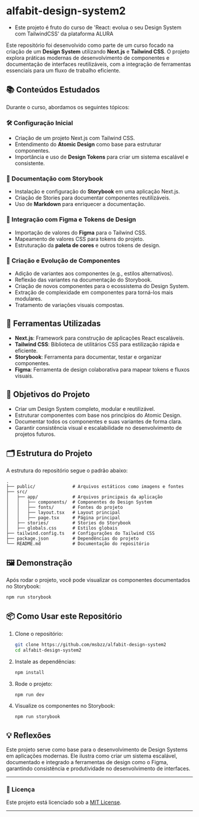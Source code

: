  
 

# alfabit-design-system2

- Este projeto é fruto do curso de 'React: evolua o seu Design System com TailwindCSS' da plataforma ALURA

Este repositório foi desenvolvido como parte de um curso focado na criação de um **Design System** utilizando **Next.js** e **Tailwind CSS**. O projeto explora práticas modernas de desenvolvimento de componentes e documentação de interfaces reutilizáveis, com a integração de ferramentas essenciais para um fluxo de trabalho eficiente.

## 📚 Conteúdos Estudados

Durante o curso, abordamos os seguintes tópicos:

### 🛠️ Configuração Inicial
- Criação de um projeto Next.js com Tailwind CSS.
- Entendimento do **Atomic Design** como base para estruturar componentes.
- Importância e uso de **Design Tokens** para criar um sistema escalável e consistente.

### 📖 Documentação com Storybook
- Instalação e configuração do **Storybook** em uma aplicação Next.js.
- Criação de Stories para documentar componentes reutilizáveis.
- Uso de **Markdown** para enriquecer a documentação.

### 🎨 Integração com Figma e Tokens de Design
- Importação de valores do **Figma** para o Tailwind CSS.
- Mapeamento de valores CSS para tokens do projeto.
- Estruturação da **paleta de cores** e outros tokens de design.

### 🧩 Criação e Evolução de Componentes
- Adição de variantes aos componentes (e.g., estilos alternativos).
- Reflexão das variantes na documentação do Storybook.
- Criação de novos componentes para o ecossistema do Design System.
- Extração de complexidade em componentes para torná-los mais modulares.
- Tratamento de variações visuais compostas.

## 🚀 Ferramentas Utilizadas
- **Next.js**: Framework para construção de aplicações React escaláveis.
- **Tailwind CSS**: Biblioteca de utilitários CSS para estilização rápida e eficiente.
- **Storybook**: Ferramenta para documentar, testar e organizar componentes.
- **Figma**: Ferramenta de design colaborativa para mapear tokens e fluxos visuais.

## 🎯 Objetivos do Projeto
- Criar um Design System completo, modular e reutilizável.
- Estruturar componentes com base nos princípios do Atomic Design.
- Documentar todos os componentes e suas variantes de forma clara.
- Garantir consistência visual e escalabilidade no desenvolvimento de projetos futuros.

## 🗂️ Estrutura do Projeto
A estrutura do repositório segue o padrão abaixo:

 ```
.
├── public/              # Arquivos estáticos como imagens e fontes
├── src/
│   ├── app/             # Arquivos principais da aplicação
│   │   ├── components/  # Componentes do Design System
│   │   ├── fonts/       # Fontes do projeto
│   │   ├── layout.tsx   # Layout principal
│   │   ├── page.tsx     # Página principal
│   ├── stories/         # Stories do Storybook
│   ├── globals.css      # Estilos globais
├── tailwind.config.ts   # Configurações do Tailwind CSS
├── package.json         # Dependências do projeto
└── README.md            # Documentação do repositório
```

## 🖼️ Demonstração
Após rodar o projeto, você pode visualizar os componentes documentados no Storybook:
```bash
npm run storybook
```

## 📦 Como Usar este Repositório
1. Clone o repositório:
   ```bash
   git clone https://github.com/msbzz/alfabit-design-system2
   cd alfabit-design-system2
   ```
2. Instale as dependências:
   ```bash
   npm install
   ```
3. Rode o projeto:
   ```bash
   npm run dev
   ```
4. Visualize os componentes no Storybook:
   ```bash
   npm run storybook
   ```

## 💡 Reflexões
Este projeto serve como base para o desenvolvimento de Design Systems em aplicações modernas. Ele ilustra como criar um sistema escalável, documentado e integrado a ferramentas de design como o Figma, garantindo consistência e produtividade no desenvolvimento de interfaces.

---
 
### 📝 Licença
Este projeto está licenciado sob a [MIT License](LICENSE).

---
 
 